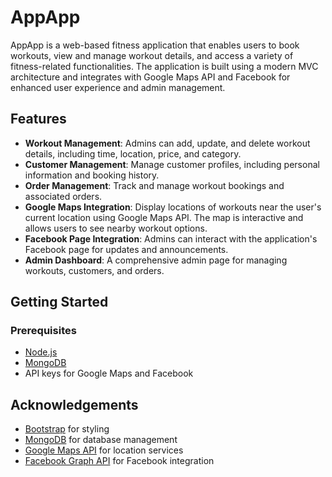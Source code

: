 # AppApp

AppApp is a web-based fitness application that enables users to book workouts, view and manage workout details, and access a variety of fitness-related functionalities. The application is built using a modern MVC architecture and integrates with Google Maps API and Facebook for enhanced user experience and admin management.

## Features

- **Workout Management**: Admins can add, update, and delete workout details, including time, location, price, and category.
- **Customer Management**: Manage customer profiles, including personal information and booking history.
- **Order Management**: Track and manage workout bookings and associated orders.
- **Google Maps Integration**: Display locations of workouts near the user's current location using Google Maps API. The map is interactive and allows users to see nearby workout options.
- **Facebook Page Integration**: Admins can interact with the application's Facebook page for updates and announcements.
- **Admin Dashboard**: A comprehensive admin page for managing workouts, customers, and orders.

## Getting Started

### Prerequisites

- [Node.js](https://nodejs.org/)
- [MongoDB](https://www.mongodb.com/)
- API keys for Google Maps and Facebook

## Acknowledgements

- [Bootstrap](https://getbootstrap.com) for styling
- [MongoDB](https://www.mongodb.com) for database management
- [Google Maps API](https://developers.google.com/maps) for location services
- [Facebook Graph API](https://developers.facebook.com/docs/graph-api) for Facebook integration


